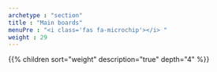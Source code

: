 ```yaml
---
archetype : "section"
title : "Main boards"
menuPre : "<i class='fas fa-microchip'></i> "
weight : 29
---
```

{{% children sort="weight" description="true" depth="4" %}}